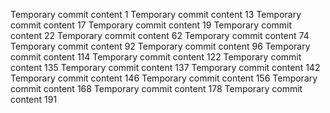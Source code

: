 Temporary commit content 1
Temporary commit content 13
Temporary commit content 17
Temporary commit content 19
Temporary commit content 22
Temporary commit content 62
Temporary commit content 74
Temporary commit content 92
Temporary commit content 96
Temporary commit content 114
Temporary commit content 122
Temporary commit content 135
Temporary commit content 137
Temporary commit content 142
Temporary commit content 146
Temporary commit content 156
Temporary commit content 168
Temporary commit content 178
Temporary commit content 191
